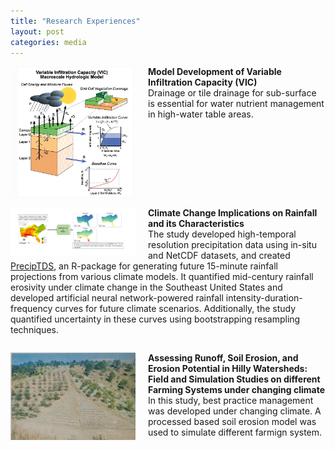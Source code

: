 ```yaml
---
title: "Research Experiences"
layout: post
categories: media
---
```


<div>
    <img align="left" width="200" src="/File/VIC.PNG" style="margin-right: 20px;">    
    <p><strong>Model Development of Variable Infiltration Capacity (VIC)</strong><br>
    Drainage or tile drainage for sub-surface is essential for water nutrient management in high-water table areas.</p>
</div>

<div style="clear:both;"></div>

<div>
   <img align="left" width="200" src="/File/PhD.jpg" style="margin-right: 20px;">    
    <p><strong>Climate Change Implications on Rainfall and its Characteristics</strong><br>
    The study developed high-temporal resolution precipitation data using in-situ and NetCDF datasets, and created <a href="https://github.com/bijoychandraAU/PrecipTDS">PrecipTDS</a>, an R-package for generating future 15-minute rainfall projections from various climate models. It quantified mid-century rainfall erosivity under climate change in the Southeast United States and developed artificial neural network-powered rainfall intensity-duration-frequency curves for future climate scenarios. Additionally, the study quantified uncertainty in these curves using bootstrapping resampling techniques.</p>
</div>


<div style="clear:both;"></div>

<div>
   <img align="left" width="200" src="/File/3.ICAR.jpg" style="margin-right: 20px;">    
    <p><strong>Assessing Runoff, Soil Erosion, and Erosion Potential in Hilly Watersheds: Field and Simulation Studies on different Farming Systems under changing climate</strong><br>
    In this study, best practice management was developed under changing climate. A processed based soil erosion model was used to simulate different farmign system. </p>
</div>
